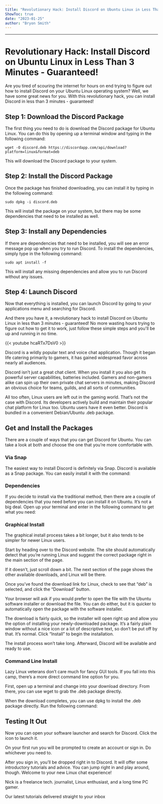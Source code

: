 ```yaml
---
title: "Revolutionary Hack: Install Discord on Ubuntu Linux in Less Than 3 Minutes - Guaranteed!"
ShowToc: true 
date: "2023-01-25"
author: "Bryon Smith"
---
```

*****
# Revolutionary Hack: Install Discord on Ubuntu Linux in Less Than 3 Minutes - Guaranteed!

Are you tired of scouring the internet for hours on end trying to figure out how to install Discord on your Ubuntu Linux operating system? Well, we have some great news for you. With this revolutionary hack, you can install Discord in less than 3 minutes - guaranteed!

## Step 1: Download the Discord Package

The first thing you need to do is download the Discord package for Ubuntu Linux. You can do this by opening up a terminal window and typing in the following command:

```
wget -O discord.deb https://discordapp.com/api/download?platform=linux&format=deb
```
This will download the Discord package to your system.

## Step 2: Install the Discord Package

Once the package has finished downloading, you can install it by typing in the following command:

```
sudo dpkg -i discord.deb
```

This will install the package on your system, but there may be some dependencies that need to be installed as well.

## Step 3: Install any Dependencies

If there are dependencies that need to be installed, you will see an error message pop up when you try to run Discord. To install the dependencies, simply type in the following command:

```
sudo apt install -f
```

This will install any missing dependencies and allow you to run Discord without any issues.

## Step 4: Launch Discord

Now that everything is installed, you can launch Discord by going to your applications menu and searching for Discord.

And there you have it, a revolutionary hack to install Discord on Ubuntu Linux in less than 3 minutes - guaranteed! No more wasting hours trying to figure out how to get it to work, just follow these simple steps and you'll be up and running in no time.

{{< youtube hcaRTx7DsV0 >}} 



Discord is a wildly popular text and voice chat application. Though it began life catering primarily to gamers, it has gained widespread favor across nearly all audiences.
 
Discord isn’t just a great chat client. When you install it you also get its powerful server capabilities, batteries included. Gamers and non-gamers alike can spin up their own private chat servers in minutes, making Discord an obvious choice for teams, guilds, and all sorts of communities.
 
All too often, Linux users are left out in the gaming world. That’s not the case with Discord. Its developers actively build and maintain their popular chat platform for Linux too. Ubuntu users have it even better. Discord is bundled in a convenient Debian/Ubuntu .deb package.
 
## Get and Install the Packages
 
There are a couple of ways that you can get Discord for Ubuntu. You can take a look at both and choose the one that you’re more comfortable with.
 
### Via Snap
 
The easiest way to install Discord is definitely via Snap. Discord is available as a Snap package. You can easily install it with the command:
 
### Dependencies
 
If you decide to install via the traditional method, then there are a couple of dependencies that you need before you can install it on Ubuntu. It’s not a big deal. Open up your terminal and enter in the following command to get what you need:
 
### Graphical Install
 
The graphical install process takes a bit longer, but it also tends to be simpler for newer Linux users.
 

 
Start by heading over to the Discord website. The site should automatically detect that you’re running Linux and suggest the correct package right in the main section of the page.
 
If it doesn’t, just scroll down a bit. The next section of the page shows the other available downloads, and Linux will be there.
 
Once you’ve found the download link for Linux, check to see that “deb” is selected, and click the “Download” button.
 
Your browser will ask if you would prefer to open the file with the Ubuntu software installer or download the file. You can do either, but it is quicker to automatically open the package with the software installer.
 
The download is fairly quick, so the installer will open right up and allow you the option of installing your newly-downloaded package. It’s a fairly plain window without a nice icon or a lot of descriptive text, so don’t be put off by that. It’s normal. Click “Install” to begin the installation.
 
The install process won’t take long. Afterward, Discord will be available and ready to use.
 
### Command Line Install
 
Lazy Linux veterans don’t care much for fancy GUI tools. If you fall into this camp, there’s a more direct command line option for you.
 
First, open up a terminal and change into your download directory. From there, you can use wget to grab the .deb package directly.
 
When the download completes, you can use dpkg to install the .deb package directly. Run the following command:
 
## Testing It Out
 
Now you can open your software launcher and search for Discord. Click the icon to launch it.
 
On your first run you will be prompted to create an account or sign in. Do whichever you need to.
 
After you sign in, you’ll be dropped right in to Discord. It will offer some introductory tutorials and advice. You can jump right in and play around, though. Welcome to your new Linux chat experience!
 
Nick is a freelance tech. journalist, Linux enthusiast, and a long time PC gamer.
 
Our latest tutorials delivered straight to your inbox




